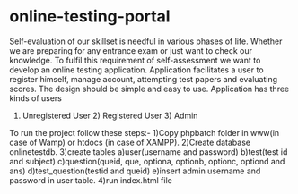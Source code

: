 # online-testing-portal
Self-evaluation of our skillset is needful in various phases of life. Whether we are preparing for any entrance exam or just want to check our knowledge. To fulfil this requirement of self-assessment we want to develop an online testing application.  Application facilitates a user to register himself, manage account, attempting test papers and evaluating scores. The design should be simple and easy to use.
Application has three kinds of users 
1) Unregistered User 2) Registered User 3) Admin 

To run the project follow these steps:-
1)Copy phpbatch folder in www(in case of Wamp) or  htdocs (in case of XAMPP).
2)Create database onlinetestdb.
3)create tables 
  a)user(username and password)
  b)test(test id and subject)
  c)question(queid, que, optiona, optionb,  optionc, optiond and ans)
  d)test_question(testid and queid)
  e)insert admin username and password in user table.
4)run index.html file  
